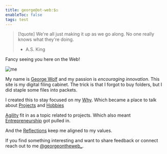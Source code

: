 ```yaml
---
title: george@ot-web:$◻️
enableToc: false
tags: test
---
```

> [!quote]
> We're all just making it up as 
> we go along. No one really knows 
> what they're doing.
>- A.S. King


Fancy seeing you here on the Web!

![me](https://i.ibb.co/2MycKDW/62-A4-E34-B-6-C02-47-FA-8-DD6-379-DAC7-DD624.jpg)

My name is [George Wolf](</notes/George Wolf.md>) and my passion is <em>encouraging innovation</em>.
This site is my digital filing cabinet. 
The trick is that I forgot to buy folders, but I did staple some files into packets. 

I created this to stay focused on my [Why](/notes/why.md).
Which became a place to talk about [Projects](/notes/projects.md) and [Hobbies](/notes/hobbies.md)

[Agility](/notes/agility.md) fit in as a topic related to projects. Which also meant [Entrepreneurship](/notes/entrepreneurship.md) got pulled in.

And the [Reflections](/notes/reflections.md) keep me aligned to my values. 

If you find something interesting and want to share feedback or connect reach out to me [@georgeontheweb_](https://www.twitter.com/georgeontheweb_).

